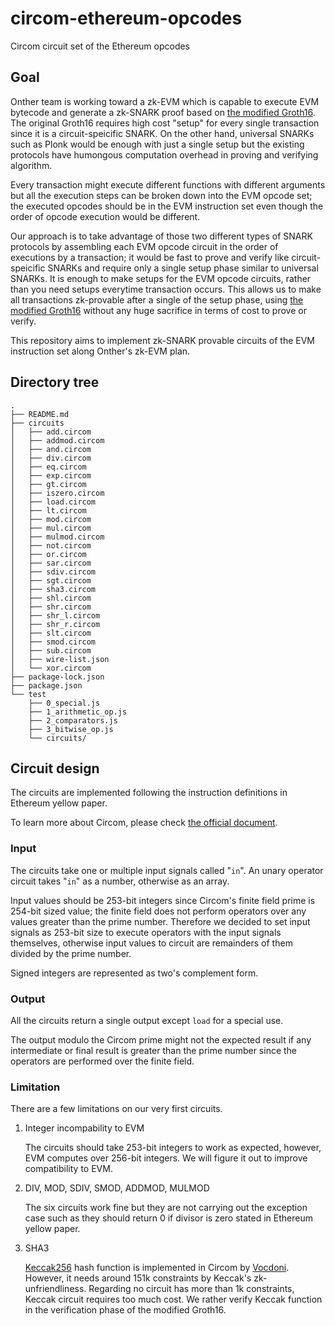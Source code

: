# circom-ethereum-opcodes

Circom circuit set of the Ethereum opcodes

## Goal

Onther team is working toward a zk-EVM which is capable to execute EVM bytecode and generate a zk-SNARK proof based on [the modified Groth16](https://github.com/Onther-Tech/UniGro16js).
The original Groth16 requires high cost "setup" for every single transaction since it is a circuit-speicific SNARK. On the other hand, universal SNARKs such as Plonk would be enough with just a single setup but the existing protocols have humongous computation overhead in proving and verifying algorithm.

Every transaction might execute different functions with different arguments but all the execution steps can be broken down into the EVM opcode set; the executed opcodes should be in the EVM instruction set even though the order of opcode execution would be different.

Our approach is to take advantage of those two different types of SNARK protocols by assembling each EVM opcode circuit in the order of executions by a transaction; it would be fast to prove and verify like circuit-speicific SNARKs and require only a single setup phase similar to universal SNARKs. It is enough to make setups for the EVM opcode circuits, rather than you need setups everytime transaction occurs. This allows us to make all transactions zk-provable after a single of the setup phase, using [the modified Groth16](https://github.com/Onther-Tech/UniGro16js) without any huge sacrifice in terms of cost to prove or verify.

This repository aims to implement zk-SNARK provable circuits of the EVM instruction set along Onther's zk-EVM plan.

## Directory tree

```text
.
├── README.md
├── circuits
│   ├── add.circom
│   ├── addmod.circom
│   ├── and.circom
│   ├── div.circom
│   ├── eq.circom
│   ├── exp.circom
│   ├── gt.circom
│   ├── iszero.circom
│   ├── load.circom
│   ├── lt.circom
│   ├── mod.circom
│   ├── mul.circom
│   ├── mulmod.circom
│   ├── not.circom
│   ├── or.circom
│   ├── sar.circom
│   ├── sdiv.circom
│   ├── sgt.circom
│   ├── sha3.circom
│   ├── shl.circom
│   ├── shr.circom
│   ├── shr_l.circom
│   ├── shr_r.circom
│   ├── slt.circom
│   ├── smod.circom
│   ├── sub.circom
│   ├── wire-list.json
│   └── xor.circom
├── package-lock.json
├── package.json
└── test
    ├── 0_special.js
    ├── 1_arithmetic_op.js
    ├── 2_comparators.js
    ├── 3_bitwise_op.js
    └── circuits/
```

## Circuit design

The circuits are implemented following the instruction definitions in Ethereum yellow paper.

To learn more about Circom, please check [the official document](https://docs.circom.io/).

### Input

The circuits take one or multiple input signals called "`in`". An unary operator circuit takes "`in`" as a number, otherwise as an array.

Input values should be 253-bit integers since Circom's finite field prime is 254-bit sized value; the finite field does not perform operators over any values greater than the prime number. Therefore we decided to set input signals as 253-bit size to execute operators with the input signals themselves, otherwise input values to circuit are remainders of them divided by the prime number.

Signed integers are represented as two's complement form.

### Output

All the circuits return a single output except `load` for a special use.

The output modulo the Circom prime might not the expected result if any intermediate or final result is greater than the prime number since the operators are performed over the finite field.

### Limitation

There are a few limitations on our very first circuits.

1. Integer incompability to EVM

    The circuits should take 253-bit integers to work as expected, however, EVM computes over 256-bit integers. We will figure it out to improve compatibility to EVM.

2. DIV, MOD, SDIV, SMOD, ADDMOD, MULMOD

    The six circuits work fine but they are not carrying out the exception case such as they should return 0 if divisor is zero stated in Ethereum yellow paper.

3. SHA3

    [Keccak256](https://github.com/vocdoni/keccak256-circom) hash function is implemented in Circom by [Vocdoni](https://github.com/vocdoni). However, it needs around 151k constraints by Keccak's zk-unfriendliness. Regarding no circuit has more than 1k constraints, Keccak circuit requires too much cost. We rather verify Keccak function in the verification phase of the modified Groth16.
